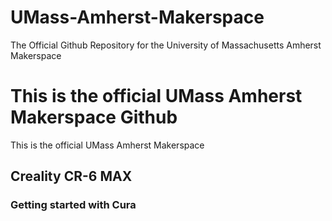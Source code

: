 # UMass-Amherst-Makerspace
The Official Github Repository for the University of Massachusetts Amherst Makerspace
<h1>
  This is the official UMass Amherst Makerspace Github
</h1>

This is the official UMass Amherst Makerspace
</h1>

<h2>
Creality CR-6 MAX
</h2>

<h3>
Getting started with Cura
</h3>
